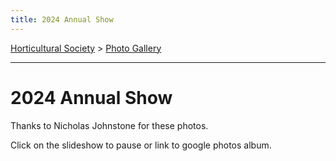 ```yaml
---
title: 2024 Annual Show
---
```


[Horticultural Society](/horticultural-society) > [Photo Gallery](/horticultural-society/PhotoGallery)

----

# 2024 Annual Show

Thanks to Nicholas Johnstone for these photos.

Click on the slideshow to pause or link to google photos album.


<div id="shsshow2024"></div>
<script src="/home/gallery/shsshow2024.js"></script>
<script src="/home/gallery/galleries.js"></script>
<script>
  if (window.innerWidth > 1000) {
  var d=document.getElementById("shsshow2024");
  d.style.height="40em";
  }
</script>
